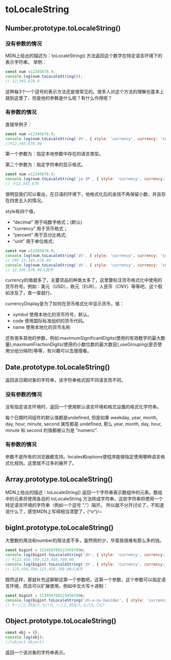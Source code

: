 # toLocaleString
## Number.prototype.toLocaleString()
### 没有参数的情况
MDN上给出的描述为：toLocaleString() 方法返回这个数字在特定语言环境下的表示字符串。
举例：
```javascript
const num =12345678.9;
console.log(num.toLocaleString());
// 12,345,678.9
```
这种每3个一个逗号的表示方法还是很常见的。很多人对这个方法的理解也基本上就到这里了，但是他的参数是什么呢？有什么作用呢？
### 有参数的情况
直接举例子：
```javascript
const num =12345678.9;
console.log(num.toLocaleString('zh', { style: 'currency', currency: 'cny' }));
//¥12,345,678.90
```
第一个参数为：指定本地参数中存在的语言类型。

第二个参数为：指定字符串的显示格式。

```javascript
const num =12345678.9;
console.log(num.toLocaleString('ja-JP', { style: 'currency', currency: 'JPY' }));
// ￥12,345,679
```
很明显我们可以看出，在日语的环境下，他格式化后的金钱不再保留小数，并且存在四舍五入的情况。

style有四个值，
* “decimal” 用于纯数字格式；(默认)
* “currency” 用于货币格式；
* “percent” 用于百分比格式;
* “unit”   用于单位格式;
```javascript
const num =12345678.9;
console.log(num.toLocaleString('zh', { style: 'currency', currency: 'cny', currencyDisplay: 'code' }));
// CNY 12,345,678.90
console.log(num.toLocaleString('zh', { style: 'currency', currency: 'cny', currencyDisplay: 'name' }));
// 12,345,678.90人民币
```
currency的值就多了，主要货品的种类太多了，这里要标注货币格式化中使用的货币符号。例如：美元（USD），欧元（EUR），人民币（CNY）等等吧，这个假如涉及了，查一查就行。

currencyDisplay是为了如何在货币格式化中显示货币，值：
* symbol 使用本地化的货币符号，默认。
* code 使用国际标准组织的货币代码。
* name 使用本地化的货币名称

还有很多其他的参数，例如:maximumSignificantDigits(使用的有效数字的最大数量),maximumFractionDigits(使用的小数位数的最大数目),useGrouping(是否使用分组分隔符)等等，有兴趣可以去搜搜看。

## Date.prototype.toLocaleString()
返回该日期对象的字符串，该字符串格式因不同语言而不同。
### 没有参数的情况
没有指定语言环境时，返回一个使用默认语言环境和格式设置的格式化字符串。

每个日期时间组件的默认值都是undefined, 但是如果 weekday, year, month, day, hour, minute, second 属性都是 undefined, 那么 year, month, day, hour, minute 和 second 的值都被认为是 "numeric".

### 有参数的情况
参数不是所有的浏览器都支持。locales和options使程序能够指定使用哪种语言格式化规则。这里就不过多的展开了。

## Array.prototype.toLocaleString()
MDN上给出的描述：toLocaleString() 返回一个字符串表示数组中的元素。数组中的元素将使用各自的 toLocaleString 方法转成字符串，这些字符串将使用一个特定语言环境的字符串（例如一个逗号 ","）隔开。
所以就不分开讨论了，不知道说什么了，感觉MDN上写得相当清楚了，\(^o^)/~
## bigInt.prototype.toLocaleString()
大整数的用法和number的用法差不多，虽然用的少，毕竟我很难有那么多的钱。
```javascript
const bigint = 123456789123456789n;
console.log(bigint.toLocaleString('zh', { style: 'currency', currency: 'cny' }));
// ¥123,456,789,123,456,789.00
console.log(bigint.toLocaleString('zh', { style: 'currency', currency: 'cny', currencyDisplay: 'name' }));
// 123,456,789,123,456,789.00人民币
```
既然这样，那就补充这聊聊这第一个参数吧，这第一个参数，这个参数可以指定语言环境，而且可以扩展使用，例如中文大写十进制：
```javascript
const bigint = 123456789123456789n;
console.log(bigint.toLocaleString('zh-u-nu-hanidec', { style: 'currency', currency: 'cny' }));
// ¥一二三,四五六,七八九,一二三,四五六,七八九.〇〇
```
## Object.prototype.toLocaleString()
```javascript
const obj = {};
console.log(obj);
//[object Object]
```
返回一个该对象的字符串表示。

